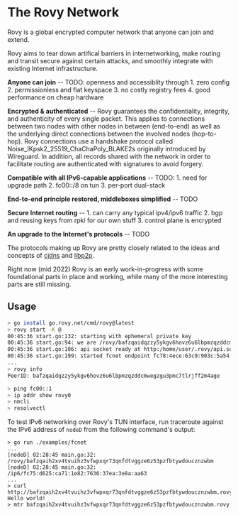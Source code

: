 
# The Rovy Network

Rovy is a global encrypted computer network that anyone can join and extend.

Rovy aims to tear down artifical barriers in internetworking, make routing and transit secure against certain attacks, and smoothly integrate with existing Internet infrastructure.

**Anyone can join** -- TODO: openness and accessiblity through 1. zero config 2. permissionless and flat keyspace 3. no costly registry fees 4. good performance on cheap hardware

**Encrypted & authenticated** -- Rovy guarantees the confidentiality, integrity, and authenticity of every single packet. This applies to connections between two nodes with other nodes in between (end-to-end) as well as the underlying direct connections between the involved nodes (hop-to-hop). Rovy connections use a handshake protocol called Noise_IKpsk2_25519_ChaChaPoly_BLAKE2s originally introduced by Wireguard. In addition, all records shared with the network in order to facilitate routing are authenticated with signatures to avoid forgery.

**Compatible with all IPv6-capable applications** -- TODO: 1. need for upgrade path 2. fc00::/8 on tun 3. per-port dual-stack

**End-to-end principle restored, middleboxes simplified** -- TODO

**Secure Internet routing** -- 1. can carry any typical ipv4/ipv6 traffic 2. bgp and reusing keys from rpki for our own stuff 3. control plane is encrypted

**An upgrade to the Internet's protocols** -- TODO

The protocols making up Rovy are pretty closely related to the ideas and concepts of [cjdns](https://github.com/cjdelisle/cjdns) and [libp2p](https://libp2p.io).

Right now (mid 2022) Rovy is an early work-in-progress with some foundational parts in place and working, while many of the more interesting parts are still missing.

## Usage

```sh
> go install go.rovy.net/cmd/rovy@latest
> rovy start -K @
00:45:36 start.go:132: starting with ephemeral private key
00:45:36 start.go:94: we are /rovy/bafzqaidqzzy5ykgv6hovz6u6lbpmzqzddcmwegzgu3pmc7tlrjff2m4age
00:45:36 start.go:106: api socket ready at http:/home/user/.rovy/api.sock
00:45:36 start.go:199: started fcnet endpoint fc78:4ece:63c9:903c:5a54:cb0c:fda3:39cf using NetworkManager
...
> rovy info
PeerID: bafzqaidqzzy5ykgv6hovz6u6lbpmzqzddcmwegzgu3pmc7tlrjff2m4age

> ping fc00::1
> ip addr show rovy0
> nmcli
> resolvectl
```

To test IPv6 networking over Rovy's TUN interface, run traceroute against the IPv6 address of `nodeD` from the following command's output:
```
> go run ./examples/fcnet
...
[nodeD] 02:28:45 main.go:32: /rovy/bafzqaih2xv4tvuihz3vfwpxqr73qnfdtvggze6z53pzfbtywdoucznzwbm
[nodeD] 02:28:45 main.go:32: /ip6/fc75:d625:ca71:1e82:7636:37ea:3e8a:aa63
...
> curl http://bafzqaih2xv4tvuihz3vfwpxqr73qnfdtvggze6z53pzfbtywdoucznzwbm.rovy
Hello world!
> mtr bafzqaih2xv4tvuihz3vfwpxqr73qnfdtvggze6z53pzfbtywdoucznzwbm.rovy
```
